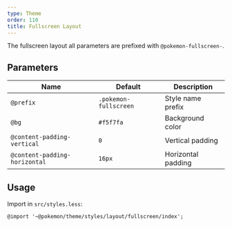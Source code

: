 ```yaml
---
type: Theme
order: 110
title: Fullscreen Layout
---
```


The fullscreen layout all parameters are prefixed with `@pokemon-fullscreen-`.

## Parameters

| Name | Default | Description |
| --- | --- | --- |
| `@prefix` | `.pokemon-fullscreen` | Style name prefix |
| `@bg` | `#f5f7fa` | Background color |
| `@content-padding-vertical` | `0` | Vertical padding |
| `@content-padding-horizontal` | `16px` | Horizontal padding |

## Usage

Import in `src/styles.less`:

```less
@import '~@pokemon/theme/styles/layout/fullscreen/index';
```

